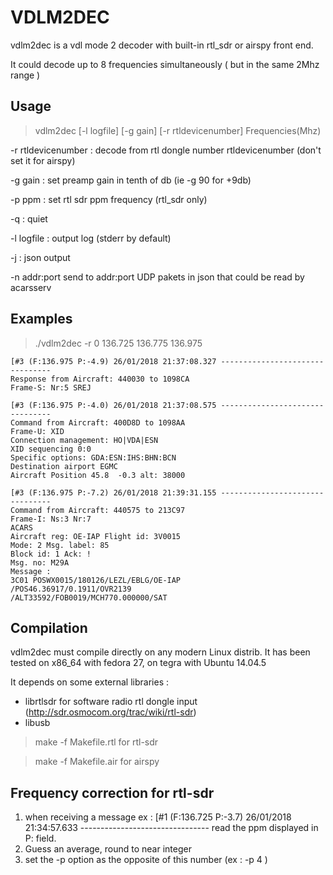 # VDLM2DEC
vdlm2dec is a vdl mode 2 decoder with built-in rtl_sdr or airspy front end.

It could decode up to 8 frequencies simultaneously ( but in the same 2Mhz range )

## Usage
> vdlm2dec  [-l logfile]  [-g gain] [-r rtldevicenumber]  Frequencies(Mhz)

 -r rtldevicenumber :	decode from rtl dongle number rtldevicenumber (don't set it for airspy)
 
 -g gain :		set preamp gain in tenth of db (ie -g 90 for +9db)

 -p ppm :		set rtl sdr ppm frequency (rtl_sdr only)

 -q :			quiet
 
 -l logfile :		output log (stderr by default)

 -j :			json output

 -n addr:port		send to addr:port UDP pakets in json that could be read by acarsserv

 
## Examples

> ./vdlm2dec -r 0 136.725 136.775 136.975 

    [#3 (F:136.975 P:-4.9) 26/01/2018 21:37:08.327 --------------------------------
    Response from Aircraft: 440030 to 1098CA 
    Frame-S: Nr:5 SREJ

    [#3 (F:136.975 P:-4.0) 26/01/2018 21:37:08.575 --------------------------------
    Command from Aircraft: 400D8D to 1098AA 
    Frame-U: XID
    Connection management: HO|VDA|ESN
    XID sequencing 0:0
    Specific options: GDA:ESN:IHS:BHN:BCN
    Destination airport EGMC
    Aircraft Position 45.8  -0.3 alt: 38000

    [#3 (F:136.975 P:-7.2) 26/01/2018 21:39:31.155 --------------------------------
    Command from Aircraft: 440575 to 213C97 
    Frame-I: Ns:3 Nr:7
    ACARS
    Aircraft reg: OE-IAP Flight id: 3V0015
    Mode: 2 Msg. label: 85
    Block id: 1 Ack: !
    Msg. no: M29A
    Message :
    3C01 POSWX0015/180126/LEZL/EBLG/OE-IAP
    /POS46.36917/0.1911/OVR2139
    /ALT33592/FOB0019/MCH770.000000/SAT        


## Compilation
vdlm2dec must compile directly on any modern Linux distrib.
It has been tested on x86_64 with fedora 27, on tegra with Ubuntu 14.04.5 

It depends on some external libraries :
 * librtlsdr for software radio rtl dongle input (http://sdr.osmocom.org/trac/wiki/rtl-sdr)
 * libusb

> make -f  Makefile.rtl
for rtl-sdr 

> make -f Makefile.air
for airspy

## Frequency correction for rtl-sdr
 1) when receiving a message ex :
     [#1 (F:136.725 P:-3.7) 26/01/2018 21:34:57.633 --------------------------------
  read the ppm displayed in P: field.
 2) Guess an average, round to near integer
 3) set the -p option as the opposite of this number (ex : -p 4 )


